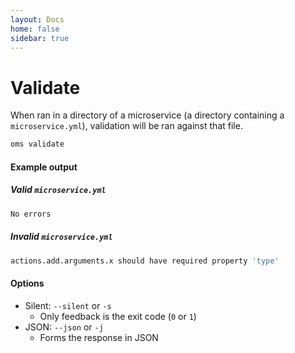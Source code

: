 ```yaml
---
layout: Docs
home: false
sidebar: true
---
```

# Validate

When ran in a directory of a microservice (a directory containing a
`microservice.yml`), validation will be ran against that file.

```sh
oms validate
```

#### Example output

##### Valid `microservice.yml`

```sh
No errors
```

##### Invalid `microservice.yml`

```sh
actions.add.arguments.x should have required property 'type'
```

#### Options

- Silent: `--silent` or `-s`
  - Only feedback is the exit code (`0` or `1`)
- JSON: `--json` or `-j`
  - Forms the response in JSON
